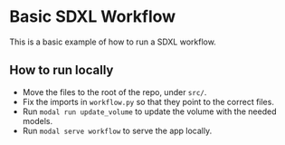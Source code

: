 # Basic SDXL Workflow

This is a basic example of how to run a SDXL workflow.

## How to run locally

- Move the files to the root of the repo, under `src/`.
- Fix the imports in `workflow.py` so that they point to the correct files.
- Run `modal run update_volume` to update the volume with the needed models.
- Run `modal serve workflow` to serve the app locally.
